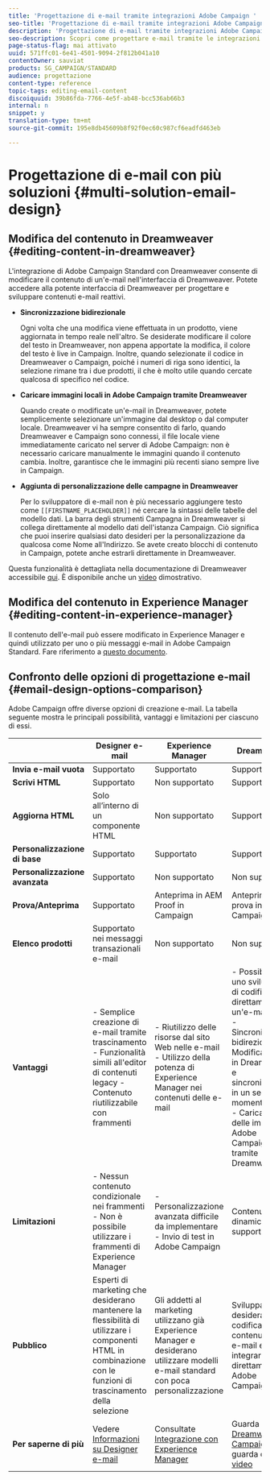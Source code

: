 ```yaml
---
title: 'Progettazione di e-mail tramite integrazioni Adobe Campaign '
seo-title: 'Progettazione di e-mail tramite integrazioni Adobe Campaign  '
description: 'Progettazione di e-mail tramite integrazioni Adobe Campaign '
seo-description: Scopri come progettare e-mail tramite le integrazioni Adobe Campaign in e-mail Designer.
page-status-flag: mai attivato
uuid: 571ffc01-6e41-4501-9094-2f812b041a10
contentOwner: sauviat
products: SG_CAMPAIGN/STANDARD
audience: progettazione
content-type: reference
topic-tags: editing-email-content
discoiquuid: 39b86fda-7766-4e5f-ab48-bcc536ab66b3
internal: n
snippet: y
translation-type: tm+mt
source-git-commit: 195e8db45609b8f92f0ec60c987cf6eadfd463eb

---
```


# Progettazione di e-mail con più soluzioni {#multi-solution-email-design}

## Modifica del contenuto in Dreamweaver {#editing-content-in-dreamweaver}

L'integrazione di Adobe Campaign Standard con Dreamweaver consente di modificare il contenuto di un'e-mail nell'interfaccia di Dreamweaver. Potete accedere alla potente interfaccia di Dreamweaver per progettare e sviluppare contenuti e-mail reattivi.

* **Sincronizzazione bidirezionale**

   Ogni volta che una modifica viene effettuata in un prodotto, viene aggiornata in tempo reale nell'altro. Se desiderate modificare il colore del testo in Dreamweaver, non appena apportate la modifica, il colore del testo è live in Campaign. Inoltre, quando selezionate il codice in Dreamweaver o Campaign, poiché i numeri di riga sono identici, la selezione rimane tra i due prodotti, il che è molto utile quando cercate qualcosa di specifico nel codice.

* **Caricare immagini locali in Adobe Campaign tramite Dreamweaver**

   Quando create o modificate un'e-mail in Dreamweaver, potete semplicemente selezionare un'immagine dal desktop o dal computer locale. Dreamweaver vi ha sempre consentito di farlo, quando Dreamweaver e Campaign sono connessi, il file locale viene immediatamente caricato nel server di Adobe Campaign: non è necessario caricare manualmente le immagini quando il contenuto cambia. Inoltre, garantisce che le immagini più recenti siano sempre live in Campaign.

* **Aggiunta di personalizzazione delle campagne in Dreamweaver**

   Per lo sviluppatore di e-mail non è più necessario aggiungere testo come `[[FIRSTNAME_PLACEHOLDER]]` né cercare la sintassi delle tabelle del modello dati. La barra degli strumenti Campagna in Dreamweaver si collega direttamente al modello dati dell'istanza Campaign. Ciò significa che puoi inserire qualsiasi dato desideri per la personalizzazione da qualcosa come Nome all'Indirizzo. Se avete creato blocchi di contenuto in Campaign, potete anche estrarli direttamente in Dreamweaver.

Questa funzionalità è dettagliata nella documentazione di Dreamweaver accessibile [qui](https://helpx.adobe.com/dreamweaver/using/working-with-dreamweaver-and-campaign.html). È disponibile anche un [video](https://helpx.adobe.com/campaign/kt/acs/using/acs-dreamweaver-integration-feature-video-use.html) dimostrativo.

## Modifica del contenuto in Experience Manager {#editing-content-in-experience-manager}

Il contenuto dell'e-mail può essere modificato in Experience Manager e quindi utilizzato per uno o più messaggi e-mail in Adobe Campaign Standard. Fare riferimento a [questo documento](../../integrating/using/integrating-with-experience-manager.md).

## Confronto delle opzioni di progettazione e-mail {#email-design-options-comparison}

Adobe Campaign offre diverse opzioni di creazione e-mail. La tabella seguente mostra le principali possibilità, vantaggi e limitazioni per ciascuno di essi.

<table> 
 <thead> 
  <tr> 
   <th> </th> 
   <th> Designer e-mail<br /> </th> 
   <th> Experience Manager<br /> </th> 
   <th> Dreamweaver<br /> </th> 
  </tr> 
 </thead> 
 <tbody> 
  <tr> 
   <td> <strong>Invia e-mail vuota</strong><br /> </td> 
   <td> Supportato<br /> </td> 
   <td> Supportato<br /> </td> 
   <td> Supportato<br /> </td> 
  </tr> 
  <tr> 
   <td> <strong>Scrivi HTML</strong><br /> </td> 
   <td> Supportato<br /> </td> 
   <td> Non supportato<br /> </td> 
   <td> Supportato<br /> </td> 
  </tr> 
  <tr> 
   <td> <strong>Aggiorna HTML</strong><br /> </td> 
   <td> Solo all’interno di un componente HTML<br /> </td> 
   <td> Non supportato<br /> </td> 
   <td> Supportato<br /> </td> 
  </tr> 
  <tr> 
   <td> <strong>Personalizzazione di base</strong><br /> </td> 
   <td> Supportato<br /> </td> 
   <td> Supportato<br /> </td> 
   <td> Supportato<br /> </td> 
  </tr> 
  <tr> 
   <td> <strong>Personalizzazione avanzata</strong><br /> </td> 
   <td> Supportato<br /> </td> 
   <td> Non supportato<br /> </td> 
   <td> Non supportato<br /> </td> 
  </tr> 
  <tr> 
   <td> <strong>Prova/Anteprima</strong><br /> </td> 
   <td> Supportato<br /> </td> 
   <td> Anteprima in AEM<br /> Proof in Campaign<br /> </td> 
   <td> Anteprima e prova in Campaign<br /> </td> 
  </tr> 
  <tr> 
   <td> <strong>Elenco prodotti</strong><br /> </td> 
   <td> Supportato nei messaggi transazionali e-mail<br /> </td> 
   <td> Non supportato<br /> </td> 
   <td> Non supportato<br /> </td> 
  </tr> 
  <tr> 
   <td> <strong>Vantaggi</strong><br /> </td> 
   <td> 
     - Semplice creazione di e-mail tramite trascinamento<br/>- Funzionalità simili all'editor<br/>di contenuti legacy - Contenuto riutilizzabile con frammenti
  </td> 
   <td> 
     - Riutilizzo delle risorse dal sito Web nelle e-mail<br/>- Utilizzo della potenza di Experience Manager nei contenuti delle e-mail
    </td> 
   <td> 
    - Possibilità per uno sviluppatore di codificare direttamente un'e-mail<br/>- Sincronizzazione<br/>bidirezionale - Modifica offline in Dreamweaver e sincronizzazione in un secondo momento<br/>- Caricamento delle immagini in Adobe Campaign tramite Dreamweaver
  </td> 
  </tr> 
  <tr> 
   <td> <strong>Limitazioni</strong><br /> </td> 
   <td> 
     - Nessun contenuto condizionale nei frammenti<br/>- Non è possibile utilizzare i frammenti di Experience Manager
  </td> 
   <td> 
     - Personalizzazione avanzata difficile da implementare<br/>- Invio di test in Adobe Campaign
  </td> 
   <td> Contenuto dinamico non supportato<br /> </td> 
  </tr> 
  <tr> 
   <td> <strong>Pubblico</strong><br /> </td> 
   <td> Esperti di marketing che desiderano mantenere la flessibilità di utilizzare i componenti HTML in combinazione con le funzioni di trascinamento della selezione<br /> </td> 
   <td> Gli addetti al marketing utilizzano già Experience Manager e desiderano utilizzare modelli e-mail standard con poca personalizzazione<br /> </td> 
   <td> Sviluppatori che desiderano codificare i contenuti delle e-mail e integrarli direttamente con Adobe Campaign<br /> </td> 
  </tr> 
  <tr> 
   <td> <strong>Per saperne di più</strong><br /> </td> 
   <td> Vedere <a href="../../designing/using/overview.md">Informazioni su Designer e-mail</a><br /> </td> 
   <td> Consultate <a href="../../integrating/using/integrating-with-experience-manager.md">Integrazione con Experience Manager</a><br /> </td> 
   <td> Guarda <a href="https://helpx.adobe.com/dreamweaver/using/working-with-dreamweaver-and-campaign.html">Dreamweaver e Campaign</a> e guarda questo <a href="https://helpx.adobe.com/campaign/kt/acs/using/acs-dreamweaver-integration-feature-video-use.html">video</a><br /> </td> 
  </tr> 
 </tbody> 
</table>

